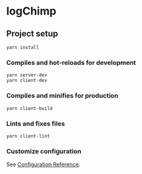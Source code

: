 # logChimp

## Project setup
```
yarn install
```

### Compiles and hot-reloads for development
```
yarn server-dev
yarn client-dev
```

### Compiles and minifies for production
```
yarn client-build
```

### Lints and fixes files
```
yarn client-lint
```

### Customize configuration
See [Configuration Reference](https://cli.vuejs.org/config/).
